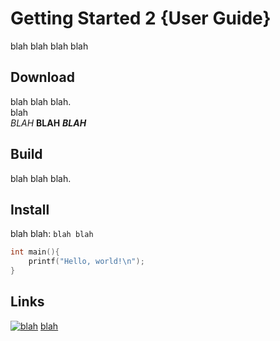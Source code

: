 # Getting Started 2 {User Guide}
blah blah blah blah

## Download
blah blah blah.\
blah\
*BLAH* **BLAH** ***BLAH***

## Build
blah blah blah.

## Install
blah blah: `blah blah`

```c
int main(){
	printf("Hello, world!\n");
}
```

## Links

[![blah](/icon.png)](http://nishi.boats)
[blah](http://nishi.boats)
